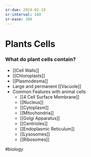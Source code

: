 ```yaml
---
sr-due: 2024-02-18
sr-interval: 160
sr-ease: 308
---
```


# Plants Cells

### What do plant cells contain?
- [[Cell Walls]]
- [[Chloroplasts]]
- [[Plasmodesma]]
- Large and permanent [[Vacuole]]
- Common Features with animal cells
	- [[4 Cell Surface Membrane]]
	- [[Nucleus]]
	- [[Cytoplasm]]
	- [[Mitochondria]]
	- [[Golgi Apparatus]]
	- [[Centrioles]]
	- [[Endoplasmic Reticulum]]
	- [[Lysosomes]]
	- [[Ribosomes]]

#biology 